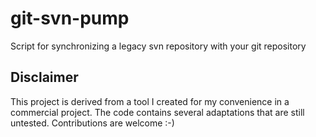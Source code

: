 # git-svn-pump

Script for synchronizing a legacy svn repository with your git repository

Disclaimer
--------

This project is derived from a tool I created for my convenience in a commercial project. The code contains several adaptations that are still untested.
Contributions are welcome :-)

